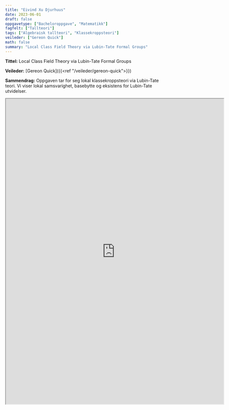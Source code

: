 ```yaml
---
title: "Eivind Xu Djurhuus"
date: 2023-06-01
draft: false
oppgavetype: ["Bacheloroppgave", "Matematikk"]
fagfelt: ["Tallteori"]
tags: ["Algebraisk tallteori", "Klassekroppsteori"]
veileder: ["Gereon Quick"]
math: false
summary: "Local Class Field Theory via Lubin-Tate Formal Groups"
---
```


**Tittel:** Local Class Field Theory via Lubin-Tate Formal Groups

**Veileder:** [Gereon Quick]({{<ref "/veileder/gereon-quick">}}) 

**Sammendrag:** Oppgaven tar for seg lokal klassekroppsteori via Lubin-Tate teori. Vi viser lokal samsvarighet, basebytte og
eksistens for Lubin-Tate utvidelser.

<iframe src="https://drive.google.com/file/d/1fMKIwicfYFuHRiHe-OoI6V3gTyRzLptI/view?usp=drive_link" width="700" height="980" allow="autoplay"></iframe>